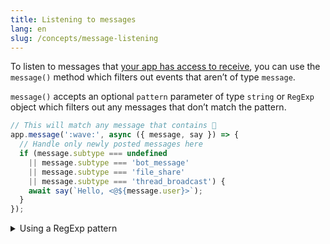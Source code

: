 ```yaml
---
title: Listening to messages
lang: en
slug: /concepts/message-listening
---
```


To listen to messages that [your app has access to receive](https://api.slack.com/messaging/retrieving#permissions), you can use the `message()` method which filters out events that aren’t of type `message`.

`message()` accepts an optional `pattern` parameter of type `string` or `RegExp` object which filters out any messages that don’t match the pattern.

```javascript
// This will match any message that contains 👋
app.message(':wave:', async ({ message, say }) => {
  // Handle only newly posted messages here
  if (message.subtype === undefined
    || message.subtype === 'bot_message'
    || message.subtype === 'file_share'
    || message.subtype === 'thread_broadcast') {
    await say(`Hello, <@${message.user}>`);
  }
});
```

<details>
<summary>
Using a RegExp pattern
</summary>

A RegExp pattern can be used instead of a string for more granular matching.

All of the results of the RegExp match will be in `context.matches`.

```javascript
app.message(/^(hi|hello|hey).*/, async ({ context, say }) => {
  // RegExp matches are inside of context.matches
  const greeting = context.matches[0];

  await say(`${greeting}, how are you?`);
});
```
</details>